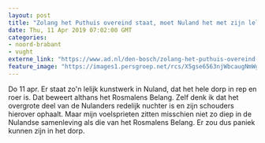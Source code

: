 ```yaml
---
layout: post
title: "Zolang het Puthuis overeind staat, moet Nuland het met zijn lelijke kunstwerk doen"
date: Thu, 11 Apr 2019 07:02:00 GMT
categories: 
- noord-brabant 
- vught 
externe_link: "https://www.ad.nl/den-bosch/zolang-het-puthuis-overeind-staat-moet-nuland-het-met-zijn-lelijke-kunstwerk-doen~aee5c678/"
feature_image: "https://images1.persgroep.net/rcs/X5gse6563njWbcaugNmWgqbqkX0/diocontent/144774928/_fitwidth/400/?appId=21791a8992982cd8da851550a453bd7f&quality=0.7"
---
```


Do 11 apr. Er staat zo'n lelijk kunstwerk in Nuland, dat het hele dorp in rep en roer is. Dat beweert althans het Rosmalens Belang. Zelf denk ik dat het overgrote deel van de Nulanders redelijk nuchter is en zijn schouders hierover ophaalt. Maar mijn voelsprieten zitten misschien niet zo diep in de Nulandse samenleving als die van het Rosmalens Belang. Er zou dus paniek kunnen zijn in het dorp.
